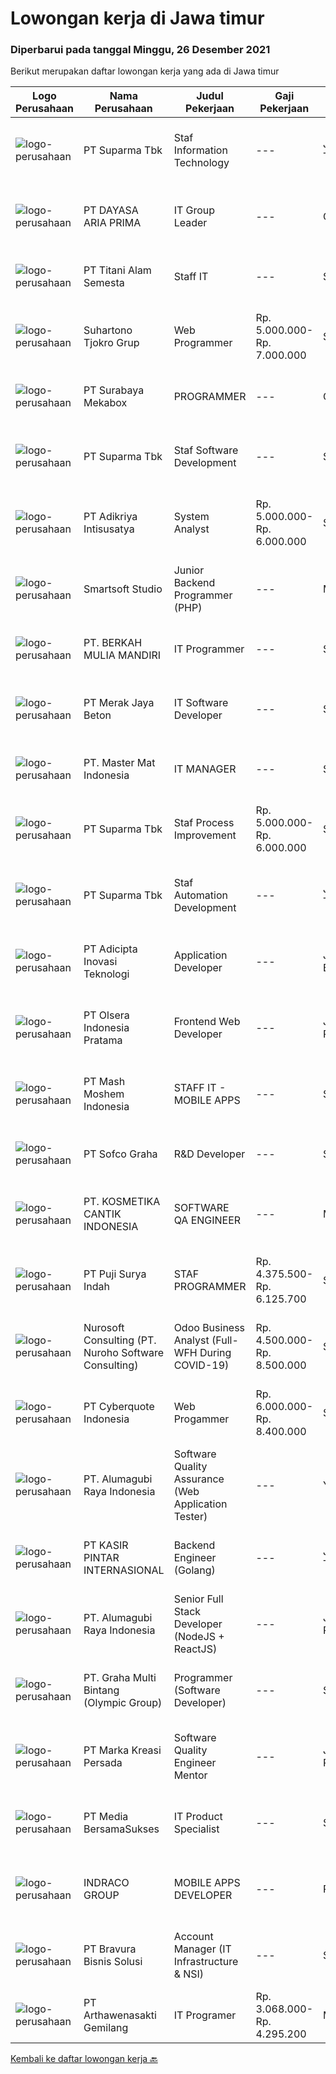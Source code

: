 
  # Lowongan kerja di Jawa timur

  ### Diperbarui pada tanggal Minggu, 26 Desember 2021

  Berikut merupakan daftar lowongan kerja yang ada di Jawa timur

  |Logo Perusahaan | Nama Perusahaan | Judul Pekerjaan | Gaji Pekerjaan | Lokasi | Deskripsi | Tanggal diunggah | Pranala |
  | -------------- | --------------- | --------------- | --------- | --------- | -------------- | ------- | ----------- |
  |![logo-perusahaan](https://image-service-cdn.seek.com.au/82b75efcba87cd726beaad8112ac3955c5c4af13/ee4dce1061f3f616224767ad58cb2fc751b8d2dc)|PT Suparma Tbk|Staf Information Technology|---|Jawa Timur|Melaksanakan project khusus sesuai ruang lingkup yang telah ditugaskan , sesuai dengan kebutuhan perusahaan dan management, mengikuti prosedur dan...|Jumat, 24 Desember 2021|https://www.jobstreet.co.id/id/job/staf-information-technology-3731690?token=0~c0ff488f-ed5a-4016-b3f9-1e7bd9c0e85e&sectionRank=1&jobId=jobstreet-id-job-3731690|
|![logo-perusahaan](https://us.123rf.com/450wm/pavelstasevich/pavelstasevich1811/pavelstasevich181101027/112815900-stock-vector-no-image-available-icon-flat-vector.jpg?ver=6)|PT DAYASA ARIA PRIMA|IT Group Leader|---|Gresik|JOB DESCRIPTION Maintance existing SAP FICO module Develop new feature and report in SAP Give training how to use SAP create document (functional...|Jumat, 24 Desember 2021|https://www.jobstreet.co.id/id/job/it-group-leader-3722221?token=0~c0ff488f-ed5a-4016-b3f9-1e7bd9c0e85e&sectionRank=2&jobId=jobstreet-id-job-3722221|
|![logo-perusahaan](https://image-service-cdn.seek.com.au/3650e4ea5cf15ff06b6cedba6caa19766b68c3ef/ee4dce1061f3f616224767ad58cb2fc751b8d2dc)|PT Titani Alam Semesta|Staff IT|---|Surabaya|Maximum age 30 years old. Minimum Bachelor Degree - Informatika GPA 3.0 Sedikit Mandarin. Pengalaman dibidang IT min 4th. Preferably Staff...|Kamis, 23 Desember 2021|https://www.jobstreet.co.id/id/job/staff-it-3730441?token=0~c0ff488f-ed5a-4016-b3f9-1e7bd9c0e85e&sectionRank=3&jobId=jobstreet-id-job-3730441|
|![logo-perusahaan](https://image-service-cdn.seek.com.au/74c2b8b81d52a50affff55bcbc8d6017de2fb283/ee4dce1061f3f616224767ad58cb2fc751b8d2dc)|Suhartono Tjokro Grup|Web Programmer|Rp. 5.000.000-Rp. 7.000.000|Surabaya|Kualifikasi : Pendidikan minimal SMK dengan pengalaman minimal 5 tahun Pendidikan S1 Sistem / Teknik Informatika dengan pengalaman minimal 3 tahun...|Sabtu, 25 Desember 2021|https://www.jobstreet.co.id/id/job/web-programmer-3723372?token=0~c0ff488f-ed5a-4016-b3f9-1e7bd9c0e85e&sectionRank=4&jobId=jobstreet-id-job-3723372|
|![logo-perusahaan](https://image-service-cdn.seek.com.au/8c94f1ed2bd54b4f96c53d0e370cde5d8db91d21/ee4dce1061f3f616224767ad58cb2fc751b8d2dc)|PT Surabaya Mekabox|PROGRAMMER|---|Gresik|KUALIFIKASI Pendidikan minimal D3/S1 Informatika / Komputer./ sederajat Berpengalaman di bidang programming minimal 2 tahun Memiliki komunikasi yang...|Sabtu, 25 Desember 2021|https://www.jobstreet.co.id/id/job/programmer-3724160?token=0~c0ff488f-ed5a-4016-b3f9-1e7bd9c0e85e&sectionRank=5&jobId=jobstreet-id-job-3724160|
|![logo-perusahaan](https://image-service-cdn.seek.com.au/82b75efcba87cd726beaad8112ac3955c5c4af13/ee4dce1061f3f616224767ad58cb2fc751b8d2dc)|PT Suparma Tbk|Staf Software Development|---|Surabaya|Mempunyai tugas untuk mengembangkan, menciptakan, dan memodifikasi software aplikasi komputer ataupun program sesuai dengan prosedur dan kebijakan...|Sabtu, 25 Desember 2021|https://www.jobstreet.co.id/id/job/staf-software-development-3724100?token=0~c0ff488f-ed5a-4016-b3f9-1e7bd9c0e85e&sectionRank=6&jobId=jobstreet-id-job-3724100|
|![logo-perusahaan](https://image-service-cdn.seek.com.au/dc3c7efc531632632597ff9563f0e11487d29e50/ee4dce1061f3f616224767ad58cb2fc751b8d2dc)|PT Adikriya Intisusatya|System Analyst|Rp. 5.000.000-Rp. 6.000.000|Surabaya|Kualifikasi yang dibutuhkan Memiliki pengalaman ± 3 tahun di bidang kerja yang sama Gelar sarjana di bidang teknik informatika Menguasai...|Sabtu, 25 Desember 2021|https://www.jobstreet.co.id/id/job/system-analyst-3724238?token=0~c0ff488f-ed5a-4016-b3f9-1e7bd9c0e85e&sectionRank=7&jobId=jobstreet-id-job-3724238|
|![logo-perusahaan](https://image-service-cdn.seek.com.au/a7341f3f9afd571fa934df8ef2a9eb4b1994d112/ee4dce1061f3f616224767ad58cb2fc751b8d2dc)|Smartsoft Studio|Junior Backend Programmer (PHP)|---|Malang|Kerja secara Remote - Work Form AnywhereDeskripsi Pekerjaan: Mengembangkan back end aplikasi berbasis PHP Melakukan perbaikan kesalahan dan...|Sabtu, 25 Desember 2021|https://www.jobstreet.co.id/id/job/junior-backend-programmer-php-3723073?token=0~c0ff488f-ed5a-4016-b3f9-1e7bd9c0e85e&sectionRank=8&jobId=jobstreet-id-job-3723073|
|![logo-perusahaan](https://image-service-cdn.seek.com.au/ba259cab3e8efabbe2980319d5810ddf04514b43/ee4dce1061f3f616224767ad58cb2fc751b8d2dc)|PT. BERKAH MULIA MANDIRI|IT Programmer|---|Surabaya|WE ARE HIRING IT PROGRAMMER!We are a groeth trading oil and asphalt Company. We are looking for a potential and committed candidates to complement our...|Jumat, 24 Desember 2021|https://www.jobstreet.co.id/id/job/it-programmer-3722592?token=0~c0ff488f-ed5a-4016-b3f9-1e7bd9c0e85e&sectionRank=9&jobId=jobstreet-id-job-3722592|
|![logo-perusahaan](https://image-service-cdn.seek.com.au/86ac029296b2e0b3727a272d10fcedc441d5a09a/ee4dce1061f3f616224767ad58cb2fc751b8d2dc)|PT Merak Jaya Beton|IT Software Developer|---|Surabaya|Bertugas merancang program yang sesuai dengan kebutuhan perusahaan.  Kualifikasi : Usia Maksimal 35 Tahun Pendidikan minimal S1 / Diploma jurusan...|Kamis, 23 Desember 2021|https://www.jobstreet.co.id/id/job/it-software-developer-3721018?token=0~c0ff488f-ed5a-4016-b3f9-1e7bd9c0e85e&sectionRank=10&jobId=jobstreet-id-job-3721018|
|![logo-perusahaan](https://image-service-cdn.seek.com.au/f164f29cff3b663510d4c6490955671be33d3036/ee4dce1061f3f616224767ad58cb2fc751b8d2dc)|PT. Master Mat Indonesia|IT MANAGER|---|Surabaya|Tugas &amp; Tanggung Jawab :Bertanggung jawab atas pengawasan, implementasi dan pemeliharaan kebutuhan komputasi perusahaan. Serta memastikan operasi...|Rabu, 22 Desember 2021|https://www.jobstreet.co.id/id/job/it-manager-3729831?token=0~c0ff488f-ed5a-4016-b3f9-1e7bd9c0e85e&sectionRank=11&jobId=jobstreet-id-job-3729831|
|![logo-perusahaan](https://image-service-cdn.seek.com.au/82b75efcba87cd726beaad8112ac3955c5c4af13/ee4dce1061f3f616224767ad58cb2fc751b8d2dc)|PT Suparma Tbk|Staf Process Improvement|Rp. 5.000.000-Rp. 6.000.000|Surabaya|Mempunyai tugas untuk membangun dan memelihara proses kebijakan serta menganalisa implementasi dan mengevaluasi keefektifan proses operasional yang...|Jumat, 24 Desember 2021|https://www.jobstreet.co.id/id/job/staf-process-improvement-3731726?token=0~c0ff488f-ed5a-4016-b3f9-1e7bd9c0e85e&sectionRank=12&jobId=jobstreet-id-job-3731726|
|![logo-perusahaan](https://image-service-cdn.seek.com.au/82b75efcba87cd726beaad8112ac3955c5c4af13/ee4dce1061f3f616224767ad58cb2fc751b8d2dc)|PT Suparma Tbk|Staf Automation Development|---|Jawa Timur|Melaksanakan proyek pembuatan sistem automasi dan desain sesuai dengan prosedur yang berlaku dan kebutuhan serta kriteria yang disetujui. Menyiapkan...|Jumat, 24 Desember 2021|https://www.jobstreet.co.id/id/job/staf-automation-development-3731663?token=0~c0ff488f-ed5a-4016-b3f9-1e7bd9c0e85e&sectionRank=13&jobId=jobstreet-id-job-3731663|
|![logo-perusahaan](https://image-service-cdn.seek.com.au/d9d6820316926aa3aae33bf01926a07968389ea1/ee4dce1061f3f616224767ad58cb2fc751b8d2dc)|PT Adicipta Inovasi Teknologi|Application Developer|---|Jakarta Barat|Produce detailed specifications and write programs to handle a specific job Test a program by running it and looking for bugs (errors) Testing,...|Sabtu, 25 Desember 2021|https://www.jobstreet.co.id/id/job/application-developer-3718049?token=0~c0ff488f-ed5a-4016-b3f9-1e7bd9c0e85e&sectionRank=14&jobId=jobstreet-id-job-3718049|
|![logo-perusahaan](https://image-service-cdn.seek.com.au/90e9bb2e5bcac40b68d491aafb34203d371349a1/ee4dce1061f3f616224767ad58cb2fc751b8d2dc)|PT Olsera Indonesia Pratama|Frontend Web Developer|---|Jakarta Raya|Responsibilities: Development in an AGILE environment Create good product with accessibility and security compliance Create good product with...|Jumat, 24 Desember 2021|https://www.jobstreet.co.id/id/job/frontend-web-developer-3721744?token=0~c0ff488f-ed5a-4016-b3f9-1e7bd9c0e85e&sectionRank=15&jobId=jobstreet-id-job-3721744|
|![logo-perusahaan](https://image-service-cdn.seek.com.au/ce40ae895d860bb9f78e3c50286626636a48d8ed/ee4dce1061f3f616224767ad58cb2fc751b8d2dc)|PT Mash Moshem Indonesia|STAFF IT - MOBILE APPS|---|Surabaya|Dibutuhkan seorang yang memiliki kemauan keras untuk berkontribusi dalam Team, memberikan fresh idea untuk bergabung di perusahaan dengan kriteria...|Jumat, 24 Desember 2021|https://www.jobstreet.co.id/id/job/staff-it-mobile-apps-3731799?token=0~c0ff488f-ed5a-4016-b3f9-1e7bd9c0e85e&sectionRank=16&jobId=jobstreet-id-job-3731799|
|![logo-perusahaan](https://image-service-cdn.seek.com.au/5cf1d101b0ea9357b19eed6c500ae4ef35951d55/ee4dce1061f3f616224767ad58cb2fc751b8d2dc)|PT Sofco Graha|R&D Developer|---|Surabaya|Persyaratan:- Berdomisili di Surabaya- Memahami framework Java Spring Boot dan Angular 7++- Mempunyai pengalaman menggunakan framework Java Spring...|Sabtu, 25 Desember 2021|https://www.jobstreet.co.id/id/job/r-d-developer-3717663?token=0~c0ff488f-ed5a-4016-b3f9-1e7bd9c0e85e&sectionRank=17&jobId=jobstreet-id-job-3717663|
|![logo-perusahaan](https://image-service-cdn.seek.com.au/a23ed4120d2876f8be2a340ca1a6bca9fe617562/ee4dce1061f3f616224767ad58cb2fc751b8d2dc)|PT. KOSMETIKA CANTIK INDONESIA|SOFTWARE QA ENGINEER|---|Malang|Job Description  Creating test plan and execution of test to identify issues with software. Identifying and analyzing any bug and error found during...|Sabtu, 25 Desember 2021|https://www.jobstreet.co.id/id/job/software-qa-engineer-3717490?token=0~c0ff488f-ed5a-4016-b3f9-1e7bd9c0e85e&sectionRank=18&jobId=jobstreet-id-job-3717490|
|![logo-perusahaan](https://image-service-cdn.seek.com.au/fbaff0d62e6ae5e4d8d1783a78c6f6a9668fb255/ee4dce1061f3f616224767ad58cb2fc751b8d2dc)|PT Puji Surya Indah|STAF PROGRAMMER|Rp. 4.375.500-Rp. 6.125.700|Surabaya|Bertanggung jawab terhadap pengembangan dan pemecahan masalah sistem perangkat lunak yang ada di dalam perusahaan Kualifikasi Pendidikan S1 Teknik...|Jumat, 24 Desember 2021|https://www.jobstreet.co.id/id/job/staf-programmer-3722425?token=0~c0ff488f-ed5a-4016-b3f9-1e7bd9c0e85e&sectionRank=19&jobId=jobstreet-id-job-3722425|
|![logo-perusahaan](https://image-service-cdn.seek.com.au/80d9f9357b1a2e56b4a86927c47c40f644df9ce9/ee4dce1061f3f616224767ad58cb2fc751b8d2dc)|Nurosoft Consulting (PT. Nuroho Software Consulting)|Odoo Business Analyst (Full-WFH During COVID-19)|Rp. 4.500.000-Rp. 8.500.000|Surabaya|Responsibilities Analyze customer business processes, write specifications, and suggest solutions Implement the agreed solutions Write test cases and...|Jumat, 24 Desember 2021|https://www.jobstreet.co.id/id/job/odoo-business-analyst-full-wfh-during-covid-19-3716771?token=0~c0ff488f-ed5a-4016-b3f9-1e7bd9c0e85e&sectionRank=20&jobId=jobstreet-id-job-3716771|
|![logo-perusahaan](https://image-service-cdn.seek.com.au/1d77956725898595a8f1d53dcedfb7b7862dfb57/ee4dce1061f3f616224767ad58cb2fc751b8d2dc)|PT Cyberquote Indonesia|Web Progammer|Rp. 6.000.000-Rp. 8.400.000|Surabaya|Requirements: Masters/Bachelor Degree/Diploma Qualification in Computer Science or relateddiscipline. Preferably 3-...|Jumat, 24 Desember 2021|https://www.jobstreet.co.id/id/job/web-progammer-3716018?token=0~c0ff488f-ed5a-4016-b3f9-1e7bd9c0e85e&sectionRank=21&jobId=jobstreet-id-job-3716018|
|![logo-perusahaan](https://image-service-cdn.seek.com.au/9328c57511f92a9f992df30ec9addcc1f6a62e42/ee4dce1061f3f616224767ad58cb2fc751b8d2dc)|PT. Alumagubi Raya Indonesia|Software Quality Assurance (Web Application Tester)|---|Yogyakarta|Job Descriptions :·       Ability to Communicate in a Team and with Clients·       Ability to Communicate &amp; Written in English is a...|Sabtu, 25 Desember 2021|https://www.jobstreet.co.id/id/job/software-quality-assurance-web-application-tester-3723675?token=0~c0ff488f-ed5a-4016-b3f9-1e7bd9c0e85e&sectionRank=22&jobId=jobstreet-id-job-3723675|
|![logo-perusahaan](https://image-service-cdn.seek.com.au/0361bae937596b43e3f2a473257008c2d4f70004/ee4dce1061f3f616224767ad58cb2fc751b8d2dc)|PT KASIR PINTAR INTERNASIONAL|Backend Engineer (Golang)|---|Jawa Timur|Requirements minimum 1 years in writing GO and PHP Laravel, but fresh graduate are welcome to apply. Graduated Degree in Computer Science or...|Jumat, 24 Desember 2021|https://www.jobstreet.co.id/id/job/backend-engineer-golang-3722291?token=0~c0ff488f-ed5a-4016-b3f9-1e7bd9c0e85e&sectionRank=23&jobId=jobstreet-id-job-3722291|
|![logo-perusahaan](https://image-service-cdn.seek.com.au/9328c57511f92a9f992df30ec9addcc1f6a62e42/ee4dce1061f3f616224767ad58cb2fc751b8d2dc)|PT. Alumagubi Raya Indonesia|Senior Full Stack Developer (NodeJS + ReactJS)|---|Jakarta Raya|Your Role: Develop coding standards, methodology, and repeatable processes. Provide technical leadership at a project level, mentor, and teach junior...|Sabtu, 25 Desember 2021|https://www.jobstreet.co.id/id/job/senior-full-stack-developer-nodejs-reactjs-3723692?token=0~c0ff488f-ed5a-4016-b3f9-1e7bd9c0e85e&sectionRank=24&jobId=jobstreet-id-job-3723692|
|![logo-perusahaan](https://image-service-cdn.seek.com.au/3ac46741f1617158eaa473b77b3b698a0c118f26/ee4dce1061f3f616224767ad58cb2fc751b8d2dc)|PT. Graha Multi Bintang (Olympic Group)|Programmer (Software Developer)|---|Surabaya|Kualifikasi: Pendidikan minimal S1, lebih disukai Jurusan Teknik Informatika / Sistem Informatika Pengalaman kerja minimal 1 tahun sebagai Programmer...|Kamis, 23 Desember 2021|https://www.jobstreet.co.id/id/job/programmer-software-developer-3730512?token=0~c0ff488f-ed5a-4016-b3f9-1e7bd9c0e85e&sectionRank=25&jobId=jobstreet-id-job-3730512|
|![logo-perusahaan](https://image-service-cdn.seek.com.au/03e93f90cfa85221b502017c6b3937f4ecaf1c01/ee4dce1061f3f616224767ad58cb2fc751b8d2dc)|PT Marka Kreasi Persada|Software Quality Engineer Mentor|---|Jakarta Raya|Apakah kamu tertarik untuk membuat impact dengan menumbuhkan banyak Tech Talent berkualitas di Indonesia? Apakah kamu ingin bekerja dengan orang yang...|Kamis, 23 Desember 2021|https://www.jobstreet.co.id/id/job/software-quality-engineer-mentor-3715426?token=0~c0ff488f-ed5a-4016-b3f9-1e7bd9c0e85e&sectionRank=26&jobId=jobstreet-id-job-3715426|
|![logo-perusahaan](https://image-service-cdn.seek.com.au/8d2d2785b86ba48017b00970a2f8cc91b0c53255/ee4dce1061f3f616224767ad58cb2fc751b8d2dc)|PT Media BersamaSukses|IT Product Specialist|---|Surabaya|Kualifikasi: Lulusan S1 Teknik Elektro Jaringan, Ilmu Komputer atau Teknik Informatika Berpengalaman minimal 2 tahun sebagai presales/ system analis...|Selasa, 21 Desember 2021|https://www.jobstreet.co.id/id/job/it-product-specialist-3728217?token=0~c0ff488f-ed5a-4016-b3f9-1e7bd9c0e85e&sectionRank=27&jobId=jobstreet-id-job-3728217|
|![logo-perusahaan](https://image-service-cdn.seek.com.au/86fd82651f5c9f8351952075fcacc6d47d7f8db4/ee4dce1061f3f616224767ad58cb2fc751b8d2dc)|INDRACO GROUP|MOBILE APPS DEVELOPER|---|Pasuruan|KUALIFIKASI : Gelar dalam Ilmu Komputer / Rekayasa Perangkat Lunak / Teknologi Informasi atau setara. Pengalaman kerja yang terbukti sebagai...|Sabtu, 25 Desember 2021|https://www.jobstreet.co.id/id/job/mobile-apps-developer-3723144?token=0~c0ff488f-ed5a-4016-b3f9-1e7bd9c0e85e&sectionRank=28&jobId=jobstreet-id-job-3723144|
|![logo-perusahaan](https://image-service-cdn.seek.com.au/70eb4cefa2d3b24a32c36fad2d7500e60e35ecf7/ee4dce1061f3f616224767ad58cb2fc751b8d2dc)|PT Bravura Bisnis Solusi|Account Manager (IT Infrastructure & NSI)|---|Surabaya|Roles &amp; Responsibilities Develop sales strategies to acquire new customers or clients. Analyze sales data on sales results and develop plans to...|Kamis, 23 Desember 2021|https://www.jobstreet.co.id/id/job/account-manager-it-infrastructure-nsi-3720858?token=0~c0ff488f-ed5a-4016-b3f9-1e7bd9c0e85e&sectionRank=29&jobId=jobstreet-id-job-3720858|
|![logo-perusahaan](https://image-service-cdn.seek.com.au/2e64bdd8d4c3031ede01187aed66ad2d519c194c/ee4dce1061f3f616224767ad58cb2fc751b8d2dc)|PT Arthawenasakti Gemilang|IT Programer|Rp. 3.068.000-Rp. 4.295.200|Malang|Membuat Program sesuai dengan yang telah ditetapkan dan sesuai dengan kebutuhan Berkomunikasi dengan user/client untuk mendapatkan informasi tambahan...|Rabu, 22 Desember 2021|https://www.jobstreet.co.id/id/job/it-programer-3729081?token=0~c0ff488f-ed5a-4016-b3f9-1e7bd9c0e85e&sectionRank=30&jobId=jobstreet-id-job-3729081|


  [Kembali ke daftar lowongan kerja 🔙](../README.md#daftar-lowongan-kerja)
  